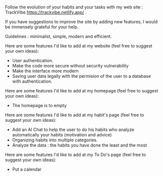 Follow the evolution of your habits and your tasks with my web site : TrackVibe https://trackvibe.netlify.app/ .

If you have suggestions to improve the site by adding new features, I would be immensely grateful for your help.

Guidelines : minimalist, simple, modern and efficient.

Here are some features I'd like to add at my website (feel free to suggest your own ideas): 
  - User authentication.
  - Make the code more secure without security vulnerability
  - Make the interface more modern
  - Saving user data legally with the permision of the user to a database with authentication.

Here are some features I'd like to add at my homepage (feel free to suggest your own ideas):
  - The homepage is to empty

Here are some features I'd like to add at my habit's page (feel free to suggest your own ideas):
  - Add an AI Chat to help the user to do his habits who analyze automatically your habits (motivation and advice)
  - Organizing habits into multiple categories.
  - Analyze the data : the habits you have done the least and the most

Here are some features I'd like to add at my To Do's page (feel free to suggest your own ideas):
  - Put a calendar 
